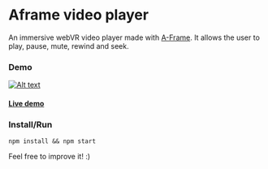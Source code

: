 # Aframe video player

An immersive webVR video player made with [A-Frame](https://aframe.io).
It allows the user to play, pause, mute, rewind and seek.

### Demo

[![Alt text](https://img.youtube.com/vi/QTZCfMnUl7A/0.jpg)](https://www.youtube.com/watch?v=QTZCfMnUl7A)

#### [Live demo](https://etiennepinchon.github.io/aframe-videoplayer/)

### Install/Run
```
npm install && npm start
```

Feel free to improve it! :)